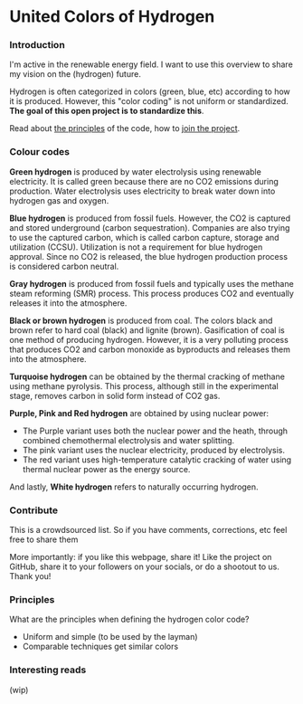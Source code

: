 # United Colors of Hydrogen

### Introduction

I'm active in the renewable energy field. I want to use this overview to share my vision on the (hydrogen) future.

Hydrogen is often categorized in colors (green, blue, etc) according to how it is produced. However, this "color coding" is not uniform or standardized. **The goal of this open project is to standardize this**.

Read about [the principles](#Principles) of the code, how to [join the project](#Participate). 
### Colour codes
**Green hydrogen** is produced by water electrolysis using renewable electricity. It is called green because there are no CO2 emissions during production. Water electrolysis uses electricity to break water down into hydrogen gas and oxygen.

**Blue hydrogen** is produced from fossil fuels. However, the CO2 is captured and stored underground (carbon sequestration). Companies are also trying to use the captured carbon, which is called carbon capture, storage and utilization (CCSU). Utilization is not a requirement for blue hydrogen approval. Since no CO2 is released, the blue hydrogen production process is considered carbon neutral.

**Gray hydrogen** is produced from fossil fuels and typically uses the methane steam reforming (SMR) process. This process produces CO2 and eventually releases it into the atmosphere.

**Black or brown hydrogen** is produced from coal. The colors black and brown refer to hard coal (black) and lignite (brown). Gasification of coal is one method of producing hydrogen. However, it is a very polluting process that produces CO2 and carbon monoxide as byproducts and releases them into the atmosphere.

**Turquoise hydrogen** can be obtained by the thermal cracking of methane using methane pyrolysis. This process, although still in the experimental stage, removes carbon in solid form instead of CO2 gas.

**Purple, Pink and Red hydrogen** are obtained by using nuclear power:
- The Purple variant uses both the nuclear power and the heath, through combined chemothermal electrolysis and water splitting. 
- The pink variant uses the nuclear electricity, produced by electrolysis.
- The red variant uses high-temperature catalytic cracking of water using thermal nuclear power as the energy source.

And lastly, **White hydrogen** refers to naturally occurring hydrogen. 

### Contribute
This is a crowdsourced list. So if you have comments, corrections, etc feel free to share them

More importantly: if you like this webpage, share it! Like the project on GitHub, share it to your followers on your socials, or do a shootout to us. Thank you!

### Principles
What are the principles when defining the hydrogen color code?
- Uniform and simple (to be used by the layman)
- Comparable techniques get similar colors

### Interesting reads
(wip)
